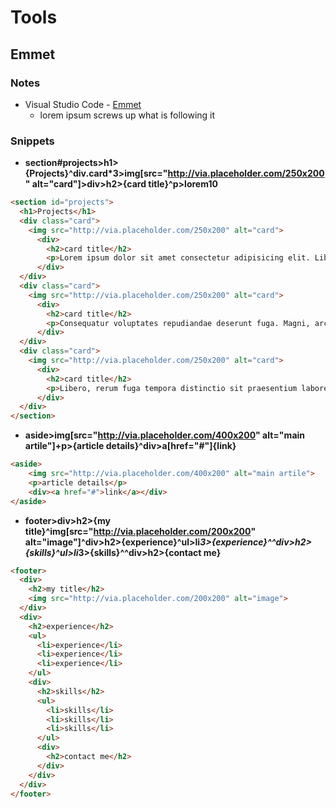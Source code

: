 # Tools
## Emmet
### Notes
* Visual Studio Code - [Emmet](https://code.visualstudio.com/docs/editor/emmet)
    * lorem ipsum screws up what is following it
### Snippets
* **section#projects>h1>{Projects}^div.card*3>img[src="http://via.placeholder.com/250x200" alt="card"]>div>h2>{card title}^p>lorem10**
```html
<section id="projects">
  <h1>Projects</h1>
  <div class="card">
    <img src="http://via.placeholder.com/250x200" alt="card">
      <div>
        <h2>card title</h2>
        <p>Lorem ipsum dolor sit amet consectetur adipisicing elit. Libero, blanditiis!</p>
      </div>
  </div>
  <div class="card">
    <img src="http://via.placeholder.com/250x200" alt="card">
      <div>
        <h2>card title</h2>
        <p>Consequatur voluptates repudiandae deserunt fuga. Magni, architecto labore. Ducimus, quisquam.</p>
      </div>
  </div>
  <div class="card">
    <img src="http://via.placeholder.com/250x200" alt="card">
      <div>
        <h2>card title</h2>
        <p>Libero, rerum fuga tempora distinctio sit praesentium labore animi odio!</p>
      </div>
  </div>
</section>
```
* **aside>img[src="http://via.placeholder.com/400x200" alt="main artile"]+p>{article details}^div>a[href="#"]{link}**
```html
<aside>
    <img src="http://via.placeholder.com/400x200" alt="main artile">
    <p>article details</p>
    <div><a href="#">link</a></div>
</aside>
```
* **footer>div>h2>{my title}^img[src="http://via.placeholder.com/200x200" alt="image"]^div>h2>{experience}^ul>li*3>{experience}^^div>h2>{skills}^ul>li*3>{skills}^^div>h2>{contact me}**
```html
<footer>
  <div>
    <h2>my title</h2>
    <img src="http://via.placeholder.com/200x200" alt="image">
  </div>
  <div>
    <h2>experience</h2>
    <ul>
      <li>experience</li>
      <li>experience</li>
      <li>experience</li>
    </ul>
    <div>
      <h2>skills</h2>
      <ul>
        <li>skills</li>
        <li>skills</li>
        <li>skills</li>
      </ul>
      <div>
        <h2>contact me</h2>
      </div>
    </div>
  </div>
</footer>
```

